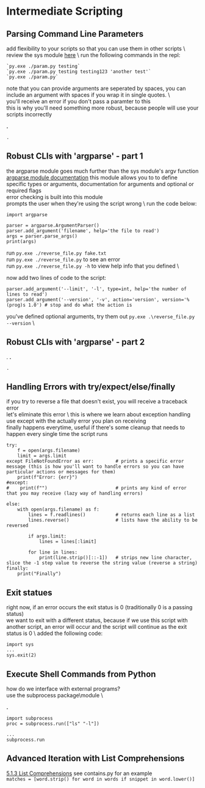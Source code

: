 # Intermediate Scripting

## Parsing Command Line Parameters
add flexibility to your scripts so that you can use them in other scripts \ 
review the sys module [here]() \ 
run the following commands in the repl:
```
`py.exe ./param.py testing`
`py.exe ./param.py testing testing123 'another test'`
`py.exe ./param.py` 
```
note that you can provide arguments are seperated by spaces, you can include an argument with spaces if you wrap it in single quotes. \  
you'll receive an error if you don't pass a paramter to this \
this is why you'll need something more robust, because people will use your scripts incorrectly 

**.**
```
.
```

## Robust CLIs with 'argparse' - part 1
the argparse module goes much further than the sys module's argv function \
[argparse module documentation](https://docs.python.org/3/library/argparse.html)
this module allows you to to define specific types or arguments, documentation for arguments and optional or required flags \
error checking is built into this module \
prompts the user when they're using the script wrong \ 
run the code below:
```
import argparse

parser = argparse.ArgumentParser()
parser.add_argument('filename', help='the file to read')
args = parser.parse_args()
print(args)
```
run `py.exe ./reverse_file.py fake.txt` \
run `py.exe ./reverse_file.py` to see an error \
run `py.exe ./reverse_file.py -h` to view help info that you defined \

now add two lines of code to the script:
```
parser.add_argument('--limit', '-l', type=int, help='the number of lines to read')
parser.add_argument('--version', '-v', action='version', version='%(prog)s 1.0') # stop and do what the action is
```
you've defined optional arguments, try them out
`py.exe .\reverse_file.py --version` \


## Robust CLIs with 'argparse' - part 2 
.
**.**
```
.
```

## Handling Errors with try/expect/else/finally
if you try to reverse a file that doesn't exist, you will receive a traceback error \
let's eliminate this error \ 
this is where we learn about exception handling \
use except with the actually error you plan on receiving \
finally happens everytime, useful if there's some cleanup that needs to happen every single time the script runs

```
try:
    f = open(args.filename)
    limit = args.limit
except FileNotFoundError as err:        # prints a specific error message (this is how you'll want to handle errors so you can have particular actions or messages for them)
    print(f"Error: {err}")
#except:                                 
#    print(f"")                         # prints any kind of error that you may receive (lazy way of handling errors)

else:
    with open(args.filename) as f:
        lines = f.readlines()           # returns each line as a list 
        lines.reverse()                 # lists have the ability to be reversed 

        if args.limit:
            lines = lines[:limit]

        for line in lines:
            print(line.strip()[::-1])   # strips new line character, slice the -1 step value to reverse the string value (reverse a string)
finally:
    print("Finally")
```

## Exit statues
right now, if an error occurs the exit status is 0 (traditionally 0 is a passing status) \
we want to exit with a different status, because if we use this script with another script, an error will occur and the script will continue as the exit status is 0 \ 
added the following code:
```
import sys
...
sys.exit(2)
```

## Execute Shell Commands from Python
how do we interface with external programs? \
use the subprocess package\module \


**.**
```
import subprocess
proc = subprocess.run(["ls" "-l"])

...
subprocess.run 

```

## Advanced Iteration with List Comprehensions 
[5.1.3 List Comprehensions](https://docs.python.org/3/tutorial/datastructures.html)
see contains.py for an example \
`matches = [word.strip() for word in words if snippet in word.lower()]`

